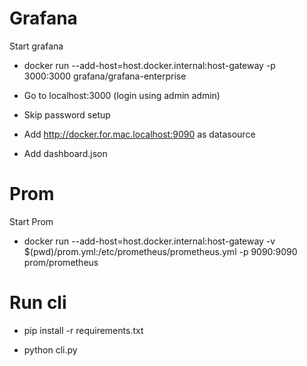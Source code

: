 # Grafana
Start grafana

- docker run --add-host=host.docker.internal:host-gateway -p 3000:3000 grafana/grafana-enterprise

- Go to localhost:3000 (login using admin admin)

- Skip password setup

- Add http://docker.for.mac.localhost:9090 as datasource

- Add dashboard.json

# Prom
Start Prom

- docker run --add-host=host.docker.internal:host-gateway -v $(pwd)/prom.yml:/etc/prometheus/prometheus.yml  -p 9090:9090 prom/prometheus

# Run cli

- pip install -r requirements.txt

- python cli.py